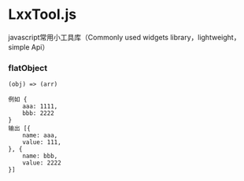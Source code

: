 # LxxTool.js
javascript常用小工具库（Commonly used widgets library，lightweight， simple Api）

### flatObject
    (obj) => (arr)
    
    例如 {
        aaa: 1111,
        bbb: 2222
    }
    输出 [{
        name: aaa,
        value: 111,
    }, {
        name: bbb,
        value: 2222
    }]
    